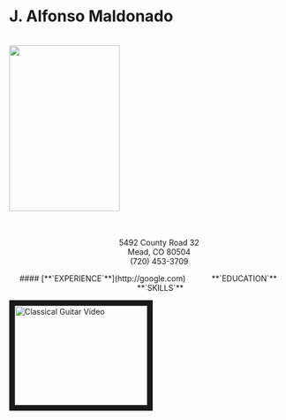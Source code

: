 <p align="center">
  <h1>J. Alfonso Maldonado</h1>
  <br>
  <img width="200" height="300" src="https://lh3.googleusercontent.com/vBtDgAnYnQN9HHUg5bRQ8vX5ibPh1EMGbCwK6N3taAHyltnIUHZJOPMjW6NwYoh1C45qxxgsK_1nB6J1Qj2mFHKE67irVs_d4jnts8aIoVXsOpbUOjtF3C_elr-oHykpSSb5hQZ4TkL1hGQxIWa_lFEDmjlxV46FUAprvC2t5hVwew7Icgihu7JGnoaC-kcguFM7Zs4ySWylY67Gw8XXe3vrl3XfQ0RfFBAtfRa0vk2YTnpUhLXzB_GmAPdku3009nxXC53vQUl8kAcvpNI3Umb-_GuUJ_rDvBvsd_O9P9Ep9qQUeRddWWrIEm9l_ogJHlaN1pGeaLJvlPa8-2vvyoFN6yDNS3TOyAi_EbHqZxxYOuEBWLY6UP_zUAROCJbENEXY9BkZks0qyqQA7HdyCeBlJJ4FCTj7kYXOyMPs_Yn1Mw3BbEXRJIKbsasOK2r9Ht8ZAHxSOmBsTJ5bE-FoHjjjC-m-rziaF-EC7ovNz_8eV2O-4dUh7NqAyMuXf7K36NYenvn7W3B2fyrisBPCKXFuyBRGvLKf77IMDqy1d5LbI9aSwuvSHFWI87rMEVVgW7DEnNxeIIhNfszvNih23WyhRrOgidyl4NeNEa1uCZ8J7NsnDyGqUJB17-DF9w7Fq_b0vB75OBr_OySjfDCTeZ-u27Gudatz80jiuRBprgbG6lE7gA_X-fucNj-M">
</p>
<p align="center"><br>&nbsp;&nbsp;&nbsp;&nbsp;&nbsp;&nbsp;&nbsp;&nbsp;&nbsp;&nbsp;<JoseAlfonsoMaldonado@gmail.com>
<br>&nbsp;&nbsp;&nbsp;&nbsp;&nbsp;&nbsp;&nbsp;&nbsp;&nbsp;&nbsp;5492 County Road 32
<br>&nbsp;&nbsp;&nbsp;&nbsp;&nbsp;&nbsp;&nbsp;&nbsp;&nbsp;&nbsp;Mead, CO 80504
<br>&nbsp;&nbsp;&nbsp;&nbsp;&nbsp;&nbsp;&nbsp;&nbsp;&nbsp;&nbsp;(720) 453-3709
</p>
<p align="center">
      #### [**`EXPERIENCE`**](http://google.com) &nbsp;&nbsp;&nbsp;&nbsp;&nbsp;&nbsp;&nbsp;&nbsp;&nbsp;&nbsp; **`EDUCATION`** &nbsp;&nbsp;&nbsp;&nbsp;&nbsp;&nbsp;&nbsp;&nbsp;&nbsp;&nbsp; **`SKILLS`**

<a href="https://www.youtube.com/watch?v=A1YzbWsYaFQ
" target="_blank"><img src="https://lh3.googleusercontent.com/vBtDgAnYnQN9HHUg5bRQ8vX5ibPh1EMGbCwK6N3taAHyltnIUHZJOPMjW6NwYoh1C45qxxgsK_1nB6J1Qj2mFHKE67irVs_d4jnts8aIoVXsOpbUOjtF3C_elr-oHykpSSb5hQZ4TkL1hGQxIWa_lFEDmjlxV46FUAprvC2t5hVwew7Icgihu7JGnoaC-kcguFM7Zs4ySWylY67Gw8XXe3vrl3XfQ0RfFBAtfRa0vk2YTnpUhLXzB_GmAPdku3009nxXC53vQUl8kAcvpNI3Umb-_GuUJ_rDvBvsd_O9P9Ep9qQUeRddWWrIEm9l_ogJHlaN1pGeaLJvlPa8-2vvyoFN6yDNS3TOyAi_EbHqZxxYOuEBWLY6UP_zUAROCJbENEXY9BkZks0qyqQA7HdyCeBlJJ4FCTj7kYXOyMPs_Yn1Mw3BbEXRJIKbsasOK2r9Ht8ZAHxSOmBsTJ5bE-FoHjjjC-m-rziaF-EC7ovNz_8eV2O-4dUh7NqAyMuXf7K36NYenvn7W3B2fyrisBPCKXFuyBRGvLKf77IMDqy1d5LbI9aSwuvSHFWI87rMEVVgW7DEnNxeIIhNfszvNih23WyhRrOgidyl4NeNEa1uCZ8J7NsnDyGqUJB17-DF9w7Fq_b0vB75OBr_OySjfDCTeZ-u27Gudatz80jiuRBprgbG6lE7gA_X-fucNj-M"
alt="Classical Guitar Video" width="240" height="180" border="10" /></a>
